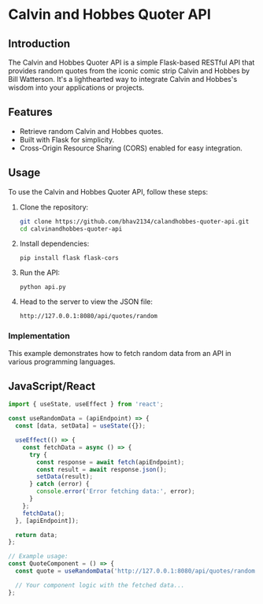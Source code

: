 # Calvin and Hobbes Quoter API

## Introduction

The Calvin and Hobbes Quoter API is a simple Flask-based RESTful API that provides random quotes from the iconic comic strip Calvin and Hobbes by Bill Watterson. It's a lighthearted way to integrate Calvin and Hobbes's wisdom into your applications or projects.

## Features

- Retrieve random Calvin and Hobbes quotes.
- Built with Flask for simplicity.
- Cross-Origin Resource Sharing (CORS) enabled for easy integration.

## Usage

To use the Calvin and Hobbes Quoter API, follow these steps:

1. Clone the repository:

   ```bash
   git clone https://github.com/bhav2134/calandhobbes-quoter-api.git
   cd calvinandhobbes-quoter-api

2. Install dependencies:

   ```
   pip install flask flask-cors
3. Run the API:

   ```
   python api.py
4. Head to the server to view the JSON file:

   ```
   http://127.0.0.1:8080/api/quotes/random

### Implementation

This example demonstrates how to fetch random data from an API in various programming languages.

## JavaScript/React

```javascript
import { useState, useEffect } from 'react';

const useRandomData = (apiEndpoint) => {
  const [data, setData] = useState({});

  useEffect(() => {
    const fetchData = async () => {
      try {
        const response = await fetch(apiEndpoint);
        const result = await response.json();
        setData(result);
      } catch (error) {
        console.error('Error fetching data:', error);
      }
    };
    fetchData();
  }, [apiEndpoint]);

  return data;
};

// Example usage:
const QuoteComponent = () => {
  const quote = useRandomData('http://127.0.0.1:8080/api/quotes/random');

  // Your component logic with the fetched data...
};
